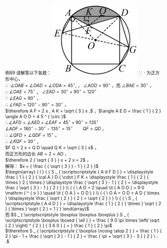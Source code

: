 例89 请解答以下各题：
![](<../../qs_image_DB/专题3-6__圆的综合（27类题型）（解析版）/9c745a8c6cb775935ae92af6634f53e73d2c7c4271c1894d555f2e2f1dc178ef.jpg>)
∵ $\cdot$ 为正方形中心，  
∴ $\cdot \angle O A B = \angle O A D = \angle O D A = 4 5 ^ { \circ } ,$ ， $\angle A O D = 9 0 ^ { \circ }$ ，而 $\angle B A E = 3 0 ^ { \circ }$ ，  
∴ $\angle O A E = 7 5 ^ { \circ }$ ， $\angle E A D = 3 0 ^ { \circ } + 9 0 ^ { \circ } = 1 2 0 ^ { \circ }$   
∵ $\angle E A G = 9 0 ^ { \circ }$ ，  
∴ $\angle F A D = 1 2 0 ^ { \circ } - 9 0 ^ { \circ } = 3 0 ^ { \circ }$ ，  
$\therefore A F = 2 x , A K = \sqrt { 3 } x ,$ ，$\angle A E D = \frac { 1 } { 2 } \angle A O D = 4 5 ^ { \circ }$   
$\therefore \angle A F D = \angle A E D + \angle E A F = 4 5 ^ { \circ } + 9 0 ^ { \circ } = 1 3 5 ^ { \circ }$   
$\angle A D F = 1 8 0 ^ { \circ } - 3 0 ^ { \circ } - 1 3 5 ^ { \circ } = 1 5 ^ { \circ } \qquad Q F = Q D$ ，  
∴ $\angle Q F D = \angle Q D F = 1 5 ^ { \circ }$ ，  
∴ $\angle K Q F = 3 0 ^ { \circ }$ ，  
$F Q = 2 x = Q D \quad Q K = \sqrt { 3 } x$ ，  
而正方形的边长 $A B = 2 = A D$ ，  
$\therefore 2 { \sqrt { 3 } } x + 2 x = 2$ ，  
解得： $x = { \frac { { \sqrt { 3 } } - 1 } { 2 } }$   
$\begin{array} { l } { { S _ { \scriptscriptstyle { A d F D } } = \displaystyle \frac { 1 } { 2 } { \cal A } D { \cdot } F K = \displaystyle \frac { 1 } { 2 } { \times } 2 { \times } \displaystyle \frac { \sqrt { 3 } - 1 } { 2 } = \displaystyle \frac { \sqrt { 3 } - 1 } { 2 } } } \\ { { \ A D = 2 \quad \it { A O D } = 9 0 \mathrm { ^ { o } } \quad \it { O A } = O D } } \\ { { \ O A = O D = A D { \times } \displaystyle \frac { \sqrt { 2 } } { 2 } = \sqrt { 2 } } } \\ { { \ S _ { \scriptscriptstyle { A d D } } = \displaystyle \frac { 1 } { 2 } { \times } \sqrt { 2 } { \times } \sqrt { 2 } = 1 } } \end{array}$   
而 $S _ { \scriptscriptstyle \boxplus \boxplus \boxplus } S _ { \scriptscriptstyle \boxplus \boxed { \ell } } = \frac { 9 0 \pi \times \left( \sqrt { 2 } \right) ^ { 2 } } { 3 6 0 } { = } \frac { 1 } { 2 } \pi$   
$\therefore S _ { \scriptscriptstyle  { \boxplus \ncong \atop 2 } } = \frac { 1 } { 2 } \pi - 1 + \frac { \sqrt { 3 } - 1 } { 2 } = \frac { \pi + \sqrt { 3 } - 3 } { 2 } \ : .$
